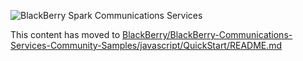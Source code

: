 ![BlackBerry Spark Communications Services](https://developer.blackberry.com/files/bbm-enterprise/documents/guide/resources/images/bnr-bbm-enterprise-sdk-title.png)

This content has moved to [BlackBerry/BlackBerry-Communications-Services-Community-Samples/javascript/QuickStart/README.md](https://github.com/BlackBerry/BlackBerry-Communications-Services-Community-Samples/javascript/QuickStart/README.md)
